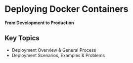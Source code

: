 # Deploying Docker Containers

**From Development to Production**

## Key Topics

- Deployment Overview & General Process
- Deployment Scenarios, Examples & Problems
